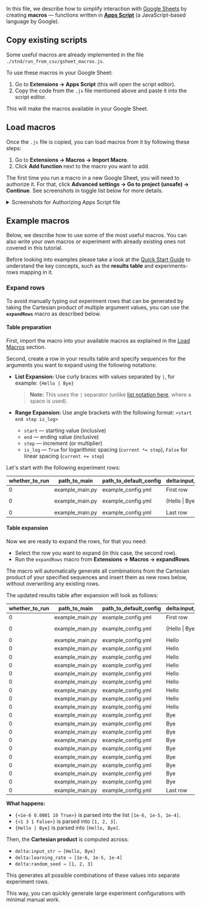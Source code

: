 In this file, we describe how to simplify interaction with [Google Sheets](https://workspace.google.com/products/sheets/) by creating **macros** — functions written in [**Apps Script**](https://developers.google.com/apps-script) (a JavaScript-based language by Google).

## Copy existing scripts

Some useful macros are already implemented in the file `./stnd/run_from_csv/gsheet_macros.js`.

To use these macros in your Google Sheet:

1. Go to **Extensions → Apps Script** (this will open the script editor).
2. Copy the code from the `.js` file mentioned above and paste it into the script editor.

This will make the macros available in your Google Sheet.

## Load macros

Once the `.js` file is copied, you can load macros from it by following these steps:

1. Go to **Extensions → Macros → Import Macro**.
2. Click **Add function** next to the macro you want to add.

The first time you run a macro in a new Google Sheet, you will need to authorize it. For that, click **Advanced settings → Go to project (unsafe) → Continue**. See screenshots in toggle list below for more details.

<details>
<summary>Screenshots for Authorizing Apps Script file</summary>
<img src="./steps_screenshots/authorize_screenshots/ok.png" alt="ok authorize">
<img src="./steps_screenshots/authorize_screenshots/advanced.png" alt="advanced">
<img src="./steps_screenshots/authorize_screenshots/go to unsafe.png" alt="go to unsafe">
<img src="./steps_screenshots/authorize_screenshots/continue.png" alt="continue">
</details>

## Example macros

Below, we describe how to use some of the most useful macros. You can also write your own macros or experiment with already existing ones not covered in this tutorial.

Before looking into examples please take a look at the [Quick Start Guide](../quick_start_guide/QUICK_START_GUIDE.md) to understand the key concepts, such as the **results table** and experiments-rows mapping in it.

### Expand rows

To avoid manually typing out experiment rows that can be generated by taking the Cartesian product of multiple argument values, you can use the **`expandRows`** macro as described below.

#### Table preparation

First, import the macro into your available macros as explained in the [Load Macros](#load-macros) section.

Second, create a row in your results table and specify sequences for the arguments you want to expand using the following notations:

- **List Expansion:**
  Use curly braces with values separated by `|`, for example:
  `{Hello | Bye}`
  > **Note:** This uses the `|` separator (unlike [list notation here](../reference/REFERENCE.md#reference-table), where a space is used).

- **Range Expansion:**
  Use angle brackets with the following format:
  `<start end step is_log>`
  - `start` — starting value (inclusive)
  - `end` — ending value (inclusive)
  - `step` — increment (or multiplier)
  - `is_log` — `True` for logarithmic spacing (`current *= step`), `False` for linear spacing (`current += step`)


Let's start with the following experiment rows:

| whether_to_run | path_to_main    | path_to_default_config | delta:input_str    | delta:learning_rate              | delta:random_seed          |
|----------------|-----------------|------------------------|--------------------|----------------------------------|----------------------------|
| 0              | example_main.py | example_config.yml     | First row          | 1                                | 1                          |
| 0              | example_main.py | example_config.yml     | {Hello &#124; Bye} | {<1e-6 0.0001 10 True>}     | {<1 3 1 False>}            |
| 0              | example_main.py | example_config.yml     | Last row           | 1                                | 4                          |

#### Table expansion

Now we are ready to expand the rows, for that you need:
- Select the row you want to expand (in this case, the second row).
- Run the `expandRows` macro from **Extensions → Macros → expandRows**.

The macro will automatically generate all combinations from the Cartesian product of your specified sequences and insert them as new rows below, without overwriting any existing rows.

The updated results table after expansion will look as follows:

| whether_to_run | path_to_main    | path_to_default_config | delta:input_str    | delta:learning_rate | delta:random_seed |
|----------------|-----------------|------------------------|--------------------|----------------------|-------------------|
| 0              | example_main.py | example_config.yml     | First row          | 1                    | 1                 |
| 0              | example_main.py | example_config.yml     | {Hello &#124; Bye} | {<1e-6 0.0001 10 True>} | {<1 3 1 False>} |
| 0              | example_main.py | example_config.yml     | Hello              | 0.000001             | 1                 |
| 0              | example_main.py | example_config.yml     | Hello              | 0.000001             | 2                 |
| 0              | example_main.py | example_config.yml     | Hello              | 0.000001             | 3                 |
| 0              | example_main.py | example_config.yml     | Hello              | 0.00001              | 1                 |
| 0              | example_main.py | example_config.yml     | Hello              | 0.00001              | 2                 |
| 0              | example_main.py | example_config.yml     | Hello              | 0.00001              | 3                 |
| 0              | example_main.py | example_config.yml     | Hello              | 0.0001               | 1                 |
| 0              | example_main.py | example_config.yml     | Hello              | 0.0001               | 2                 |
| 0              | example_main.py | example_config.yml     | Hello              | 0.0001               | 3                 |
| 0              | example_main.py | example_config.yml     | Bye                | 0.000001             | 1                 |
| 0              | example_main.py | example_config.yml     | Bye                | 0.000001             | 2                 |
| 0              | example_main.py | example_config.yml     | Bye                | 0.000001             | 3                 |
| 0              | example_main.py | example_config.yml     | Bye                | 0.00001              | 1                 |
| 0              | example_main.py | example_config.yml     | Bye                | 0.00001              | 2                 |
| 0              | example_main.py | example_config.yml     | Bye                | 0.00001              | 3                 |
| 0              | example_main.py | example_config.yml     | Bye                | 0.0001               | 1                 |
| 0              | example_main.py | example_config.yml     | Bye                | 0.0001               | 2                 |
| 0              | example_main.py | example_config.yml     | Bye                | 0.0001               | 3                 |
| 0              | example_main.py | example_config.yml     | Last row           | 1                    | 4                 |

**What happens:**

- `{<1e-6 0.0001 10 True>}` is parsed into the list `[1e-6, 1e-5, 1e-4]`.
- `{<1 3 1 False>}` is parsed into `[1, 2, 3]`.
- `{Hello | Bye}` is parsed into `[Hello, Bye]`.

Then, the **Cartesian product** is computed across:
- `delta:input_str → [Hello, Bye]`
- `delta:learning_rate → [1e-6, 1e-5, 1e-4]`
- `delta:random_seed → [1, 2, 3]`

This generates all possible combinations of these values into separate experiment rows.

This way, you can quickly generate large experiment configurations with minimal manual work.

